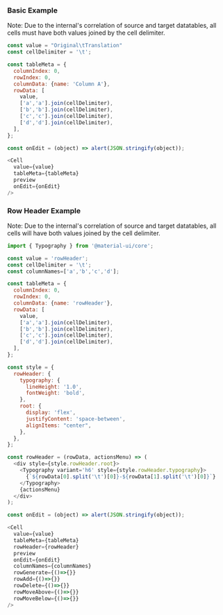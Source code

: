 ### Basic Example

Note: Due to the internal's correlation of source and target datatables, all cells must have both values joined by the cell delimiter.

```js
const value = "Original\tTranslation"
const cellDelimiter = '\t';

const tableMeta = {
  columnIndex: 0,
  rowIndex: 0,
  columnData: {name: 'Column A'},
  rowData: [
    value,
    ['a','a'].join(cellDelimiter),
    ['b','b'].join(cellDelimiter),
    ['c','c'].join(cellDelimiter),
    ['d','d'].join(cellDelimiter),
  ],
};

const onEdit = (object) => alert(JSON.stringify(object));

<Cell
  value={value}
  tableMeta={tableMeta}
  preview
  onEdit={onEdit}
/>
```

### Row Header Example

Note: Due to the internal's correlation of source and target datatables, all cells will have both values joined by the cell delimiter.

```js
import { Typography } from '@material-ui/core';

const value = 'rowHeader';
const cellDelimiter = '\t';
const columnNames=['a','b','c','d'];

const tableMeta = {
  columnIndex: 0,
  rowIndex: 0,
  columnData: {name: 'rowHeader'},
  rowData: [
    value,
    ['a','a'].join(cellDelimiter),
    ['b','b'].join(cellDelimiter),
    ['c','c'].join(cellDelimiter),
    ['d','d'].join(cellDelimiter),
  ],
};

const style = {
  rowHeader: {
    typography: {
      lineHeight: '1.0',
      fontWeight: 'bold',
    },
    root: {
      display: 'flex',
      justifyContent: 'space-between',
      alignItems: "center",
    },
  },
};

const rowHeader = (rowData, actionsMenu) => (
  <div style={style.rowHeader.root}>
    <Typography variant='h6' style={style.rowHeader.typography}>
      {`${rowData[0].split('\t')[0]}-${rowData[1].split('\t')[0]}`}
    </Typography>
    {actionsMenu}
  </div>
);

const onEdit = (object) => alert(JSON.stringify(object));

<Cell
  value={value}
  tableMeta={tableMeta}
  rowHeader={rowHeader}
  preview
  onEdit={onEdit}
  columnNames={columnNames}
  rowGenerate={()=>{}}
  rowAdd={()=>{}}
  rowDelete={()=>{}}
  rowMoveAbove={()=>{}}
  rowMoveBelow={()=>{}}
/>
```